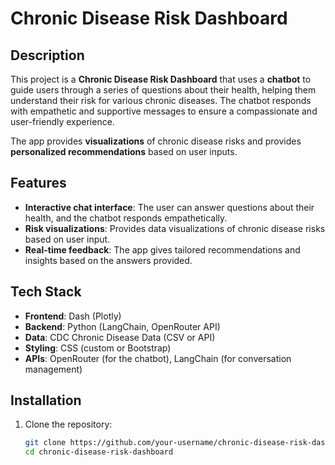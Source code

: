 # Chronic Disease Risk Dashboard

## Description
This project is a **Chronic Disease Risk Dashboard** that uses a **chatbot** to guide users through a series of questions about their health, helping them understand their risk for various chronic diseases. The chatbot responds with empathetic and supportive messages to ensure a compassionate and user-friendly experience. 

The app provides **visualizations** of chronic disease risks and provides **personalized recommendations** based on user inputs.

## Features
- **Interactive chat interface**: The user can answer questions about their health, and the chatbot responds empathetically.
- **Risk visualizations**: Provides data visualizations of chronic disease risks based on user input.
- **Real-time feedback**: The app gives tailored recommendations and insights based on the answers provided.

## Tech Stack
- **Frontend**: Dash (Plotly)
- **Backend**: Python (LangChain, OpenRouter API)
- **Data**: CDC Chronic Disease Data (CSV or API)
- **Styling**: CSS (custom or Bootstrap)
- **APIs**: OpenRouter (for the chatbot), LangChain (for conversation management)

## Installation
1. Clone the repository:
   ```bash
   git clone https://github.com/your-username/chronic-disease-risk-dashboard.git
   cd chronic-disease-risk-dashboard
